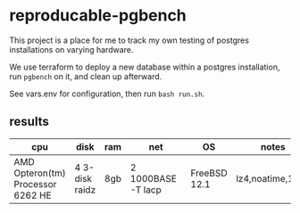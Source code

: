 # reproducable-pgbench

This project is a place for me to track my own testing of postgres installations on varying hardware.

We use terraform to deploy a new database within a postgres installation, run `pgbench` on it, and clean up afterward.

See vars.env for configuration, then run `bash run.sh`.

## results

| cpu					| disk			| ram	| net			| OS		| notes			| load time	| tps		|
|---					|---			|---	|---			|---		|---			|---		|---		|
| AMD Opteron(tm) Processor 6262 HE	| 4 3-disk raidz	| 8gb	| 2 1000BASE-T lacp	| FreeBSD 12.1	| lz4,noatime,128k	| 91m5.090s	| 73.196155	|
